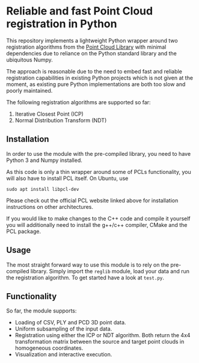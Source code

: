 # Reliable and fast Point Cloud registration in Python
This repository implements a lightweight Python wrapper around two registration
algorithms from the [Point Cloud Library](https://pointcloudlibrary.github.io/) with minimal dependencies due to
reliance on the Python standard library and the ubiquitous Numpy.

The approach is reasonable due to the need to embed fast and reliable registration
capabilities in existing Python projects which is not given at the moment,
as existing pure Python implementations are both too slow and poorly maintained.

The following registration algorithms are supported so far:
1. Iterative Closest Point (ICP)
2. Normal Distribution Transform (NDT)

## Installation
In order to use the module with the pre-compiled library, you need to have
Python 3 and Numpy installed.

As this code is only a thin wrapper around some of PCLs functionality, you will also have to install PCL itself.
On Ubuntu, use
```
sudo apt install libpcl-dev
```
Please check out the official PCL website linked above for installation
instructions on other architectures.

If you would like to make changes to the C++ code and compile it yourself you will
additionally need to install the g++/c++ compiler, CMake and the PCL package.

## Usage
The most straight forward way to use this module is to rely on the pre-compiled
library. Simply import the `reglib` module, load your data and run the registration
algorithm. To get started have a look at `test.py`.

## Functionality
So far, the module supports:
* Loading of CSV, PLY and PCD 3D point data.
* Uniform subsampling of the input data.
* Registration using either the ICP or NDT algorithm. Both return the 4x4
transformation matrix between the source and target point clouds in homogeneous
coordinates. 
* Visualization and interactive execution.

